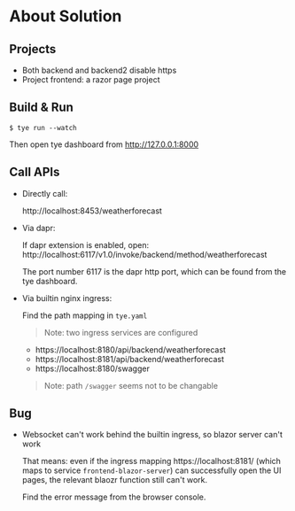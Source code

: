 # About Solution

## Projects

- Both backend and backend2 disable https
- Project frontend: a razor page project

## Build & Run

```shell
$ tye run --watch
```

Then open tye dashboard from http://127.0.0.1:8000

## Call APIs

- Directly call:

  http://localhost:8453/weatherforecast

- Via dapr:

  If dapr extension is enabled, open:
  http://localhost:6117/v1.0/invoke/backend/method/weatherforecast

  The port number 6117 is the dapr http port, which can be found from the tye dashboard.

- Via builtin nginx ingress:

  Find the path mapping in `tye.yaml`

  > Note: two ingress services are configured

  - https://localhost:8180/api/backend/weatherforecast
  - https://localhost:8181/api/backend/weatherforecast
  - https://localhost:8180/swagger

  > Note: path `/swagger` seems not to be changable

## Bug

- Websocket can't work behind the builtin ingress, so blazor server can't work

  That means: even if the ingress mapping https://localhost:8181/
  (which maps to service `frontend-blazor-server`) can successfully open the UI
  pages, the relevant blaozr function still can't work.

  Find the error message from the browser console.
